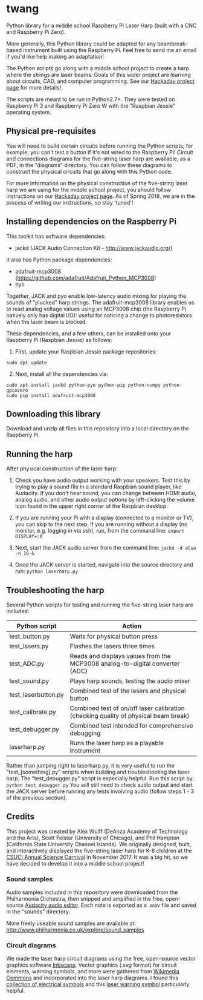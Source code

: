 # twang
Python library for a middle school Raspberry Pi Laser Harp (built with a CNC and Raspberry Pi Zero).

More generally, this Python library could be adapted for any beambreak-based instrument built using the Raspberry Pi. Feel free to send me an email if you'd like help making an adaptation!

The Python scripts go along with a middle school project to create a harp where the strings are laser beams. Goals of this wider project are learning about circuits, CAD, and computer programming. See our [Hackaday project page](https://hackaday.io/project/28159) for more details!

The scripts are meant to be run in Python2.7+. They were tested on Raspberry Pi 3 and Raspberry Pi Zero W with the "Raspbian Jessie" operating system.

## Physical pre-requisites
You will need to build certain circuits before running the Python scripts; for example, you can't test a button if it's not wired to the Raspberry Pi! Circuit and connections diagrams for the five-string laser harp are available, as a PDF, in the "diagrams" directory. You can follow these diagrams to construct the physical circuits that go along with this Python code.

For more information on the physical construction of the five-string laser harp we are using for the middle school project, you should follow instructions on our [Hackaday project page](https://hackaday.io/project/28159). As of Spring 2018, we are in the process of writing our instructions, so stay 'tuned'!

## Installing dependencies on the Raspberry Pi
This toolkit has software dependencies:
* jackd (JACK Audio Connection Kit - http://www.jackaudio.org/)

It also has Python package dependencies:
* adafruit-mcp3008 (https://github.com/adafruit/Adafruit_Python_MCP3008)
* pyo

Together, JACK and pyo enable low-latency audio mixing for playing the sounds of "plucked" harp strings. The adafruit-mcp3008 library enables us to read analog voltage values using an MCP3008 chip (the Raspberry Pi natively only has digital I/O): useful for noticing a change to photoresistors when the laser beam is blocked.

These dependencies, and a few others, can be installed onto your Raspberry Pi (Raspbian Jessie) as follows:

1. First, update your Raspbian Jessie package repositories:
```
sudo apt update
```

2. Next, install all the dependencies via:
```
sudo apt install jackd python-pyo python-pip python-numpy python-gpiozero
sudo pip install adafruit-mcp3008
```

## Downloading this library
Download and unzip all files in this repository into a local directory on the Raspberry Pi.

## Running the harp
After physical construction of the laser harp:

1. Check you have audio output working with your speakers. Test this by trying to play a sound file in a standard Raspbian sound player, like Audacity. If you don't hear sound, you can change between HDMI audio, analog audio, and other audio output options by left-clicking the volume icon found in the upper right corner of the Raspbian desktop.

2. If you are running your Pi with a display (connected to a monitor or TV), you can skip to the next step. If you are running without a display (no monitor, e.g. logging in via ssh), run, from the command line:
```export DISPLAY=:0```

3. Next, start the JACK audio server from the command line:
```jackd -d alsa -n 16 &```

4. Once the JACK server is started, navigate into the source directory and run:
```python laserharp.py ```

## Troubleshooting the harp
Several Python scripts for testing and running the five-string laser harp are included:

Python script | Action
--- | ---
test_button.py | Waits for physical button press
test_lasers.py | Flashes the lasers three times
test_ADC.py | Reads and displays values from the MCP3008 analog-to-digital converter (ADC)
test_sound.py | Plays harp sounds, testing the audio mixer
test_laserbutton.py | Combined test of the lasers and physical button
test_calibrate.py | Combined test of on/off laser calibration (checking quality of physical beam break)
test_debugger.py | Combined test intended for comprehensive debugging
laserharp.py | Runs the laser harp as a playable instrument

Rather than jumping right to laserharp.py, it is very useful to run the "test_[something].py" scripts when building and troubleshooting the laser harp. The "test_debugger.py" script is especially helpful. Run this script by:
``` python test_debugger.py ```
You will still need to check audio output and start the JACK server before running any tests involving audio (follow steps 1 - 3 of the previous section).

## Credits
This project was created by Alex Wulff (DeAnza Academy of Technology and the Arts), Scott Feister (University of Chicago), and Phil Hampton (California State University Channel Islands). We originally designed, built, and interactively displayed the five-string laser harp for K-8 children at the [CSUCI Annual Science Carnival](https://www.csuci.edu/sciencecarnival/) in November 2017. It was a big hit, so we have decided to develop it into a middle school project!

### Sound samples
Audio samples included in this repository were downloaded from the Philharmonia Orchestra, then snipped and amplified in the free, open-source [Audacity audio editor](https://www.audacityteam.org/). Each note is exported as a .wav file and saved in the "sounds" directory.

More freely useable sound samples are available at:
http://www.philharmonia.co.uk/explore/sound_samples

### Circuit diagrams
We made the laser harp circuit diagrams using the free, open-source vector graphics software [Inkscape](https://www.audacityteam.org/). Vector graphics (*.svg* format) for circuit elements, warning symbols, and more were gathered from [Wikimedia Commons](https://commons.wikimedia.org) and incorporated into the laser harp diagrams. I found this [collection of electrical symbols](https://commons.wikimedia.org/wiki/File:Electrical_symbols_library.svg) and this [laser warning symbol](https://commons.wikimedia.org/wiki/File:Laser-symbol.svg) particularly helpful.

